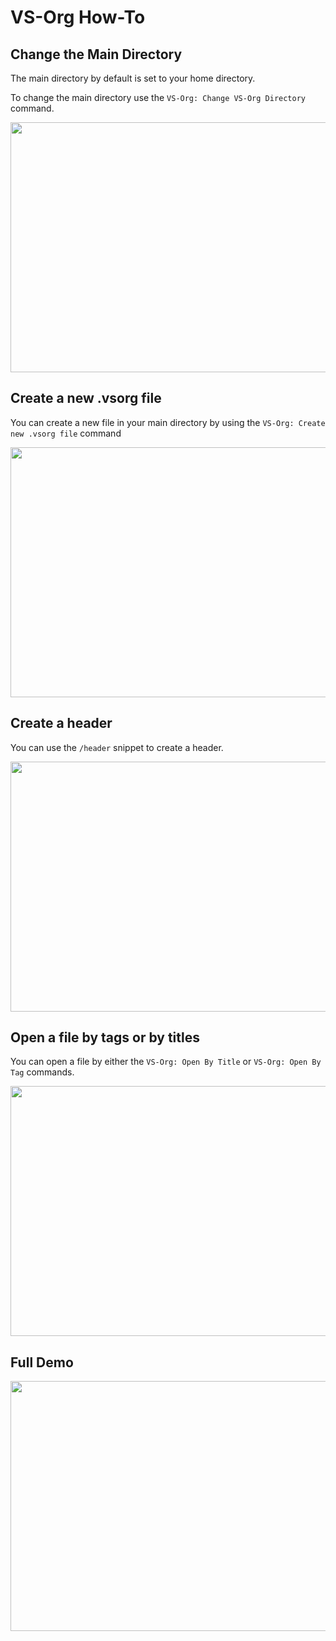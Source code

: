 # VS-Org How-To

## Change the Main Directory

The main directory by default is set to your home directory.

To change the main directory use the `VS-Org: Change VS-Org Directory` command.

<img src="https://github.com/robaboyd/vs-org/blob/master/Images/changeDir.gif?raw=true" width="700" height="400" />

## Create a new .vsorg file

You can create a new file in your main directory by using the `VS-Org: Create new .vsorg file` command

<img src="https://github.com/robaboyd/vs-org/blob/master/Images/newFile.gif?raw=true" width="700" height="400" />

## Create a header

You can use the `/header` snippet to create a header.

<img src="https://github.com/robaboyd/vs-org/blob/master/Images/headerSnippet.gif?raw=true" width="700" height="400" />

## Open a file by tags or by titles

You can open a file by either the `VS-Org: Open By Title` or `VS-Org: Open By Tag` commands.

<img src="https://github.com/robaboyd/vs-org/blob/master/Images/openCommands.gif?raw=true" width="700" height="400" />

## Full Demo

<img src="https://github.com/robaboyd/vs-org/blob/master/Images/.gif?raw=true" width="700" height="400" />

